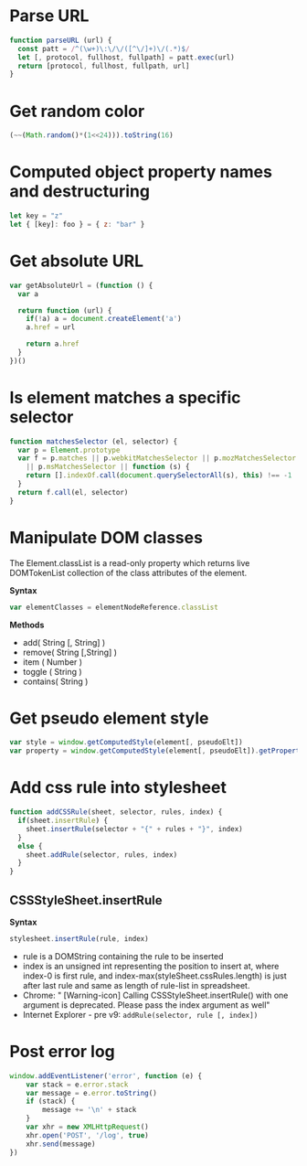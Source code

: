 # Parse URL

```js
function parseURL (url) {
  const patt = /^(\w+)\:\/\/([^\/]+)\/(.*)$/
  let [, protocol, fullhost, fullpath] = patt.exec(url)
  return [protocol, fullhost, fullpath, url]
}
```

# Get random color

```js
(~~(Math.random()*(1<<24))).toString(16)
```

# Computed object property names and destructuring

```js
let key = "z"
let { [key]: foo } = { z: "bar" }
```

# Get absolute URL

```js
var getAbsoluteUrl = (function () {
  var a

  return function (url) {
    if(!a) a = document.createElement('a')
    a.href = url

    return a.href
  }
})()
```

# Is element matches a specific selector

```js
function matchesSelector (el, selector) {
  var p = Element.prototype
  var f = p.matches || p.webkitMatchesSelector || p.mozMatchesSelector
    || p.msMatchesSelector || function (s) {
    return [].indexOf.call(document.querySelectorAll(s), this) !== -1
  }
  return f.call(el, selector)
}
```

# Manipulate DOM classes
The Element.classList is a read-only property which returns live DOMTokenList collection of the class attributes of the element.

**Syntax**

```js
var elementClasses = elementNodeReference.classList
```

**Methods**

* add( String [, String] )
* remove( String [,String] )
* item ( Number )
* toggle ( String )
* contains( String )

# Get pseudo element style

```js
var style = window.getComputedStyle(element[, pseudoElt])
var property = window.getComputedStyle(element[, pseudoElt]).getPropertyValue(property)
```

# Add css rule into stylesheet

```js
function addCSSRule(sheet, selector, rules, index) {
  if(sheet.insertRule) {
    sheet.insertRule(selector + "{" + rules + "}", index)
  }
  else {
    sheet.addRule(selector, rules, index)
  }
}
```

## CSSStyleSheet.insertRule

**Syntax**

```js
stylesheet.insertRule(rule, index)
```

* rule is a DOMString containing the rule to be inserted
* index is an unsigned int representing the position to insert at, where index-0 is first rule, and index-max(styleSheet.cssRules.length) is just after last rule and same as length of rule-list in spreadsheet.
* Chrome: " [Warning-icon] Calling CSSStyleSheet.insertRule() with one argument is deprecated. Please pass the index argument as well"
* Internet Explorer - pre v9: `addRule(selector, rule [, index])`

# Post error log

```js
window.addEventListener('error', function (e) {
    var stack = e.error.stack
    var message = e.error.toString()
    if (stack) {
        message += '\n' + stack
    }
    var xhr = new XMLHttpRequest()
    xhr.open('POST', '/log', true)
    xhr.send(message)
})
```

